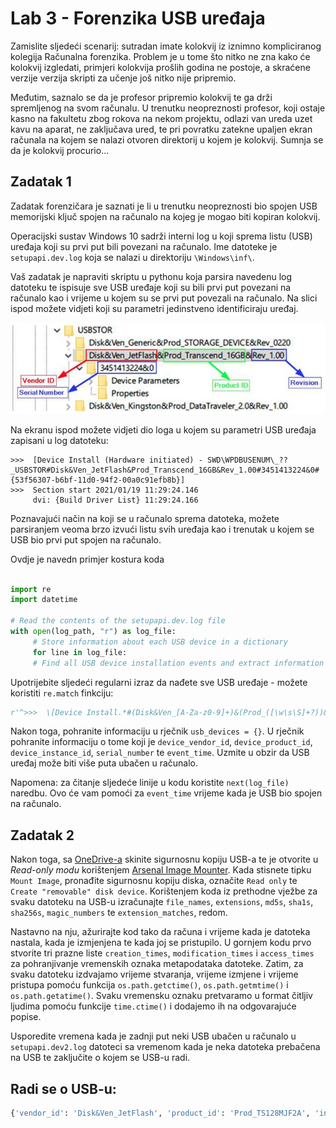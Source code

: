 # Lab 3 - Forenzika USB uređaja

Zamislite sljedeći scenarij: sutradan imate kolokvij iz iznimno kompliciranog kolegija Računalna forenzika. Problem je u tome što nitko ne zna kako će kolokvij izgledati, primjeri kolokvija prošlih godina ne postoje, a skraćene verzije verzija skripti za učenje još nitko nije pripremio.

Međutim, saznalo se da je profesor pripremio kolokvij te ga drži spremljenog na svom računalu. U trenutku neopreznosti profesor, koji ostaje kasno na fakultetu zbog rokova na nekom projektu, odlazi van ureda uzet kavu na aparat, ne zaključava ured, te pri povratku zatekne upaljen ekran računala na kojem se nalazi otvoren direktorij u kojem je kolokvij. Sumnja se da je kolokvij procurio...

## Zadatak 1

Zadatak forenzičara je saznati je li u trenutku neopreznosti bio spojen USB memorijski ključ spojen na računalo na kojeg je mogao biti kopiran kolokvij.

Operacijski sustav Windows 10 sadrži interni log u koji sprema listu (USB) uređaja koji su prvi put bili povezani na računalo. Ime datoteke je `setupapi.dev.log` koja se nalazi u direktoriju `\Windows\inf\`.

Vaš zadatak je napraviti skriptu u pythonu koja parsira navedenu log datoteku te ispisuje sve USB uređaje koji su bili prvi put povezani na računalo kao i vrijeme u kojem su se prvi put povezali na računalo. Na slici ispod možete vidjeti koji su parametri jedinstveno identificiraju uređaj. 

![USB_drive](figs/USB_how_it_looks.png)

Na ekranu ispod možete vidjeti dio loga u kojem su parametri USB uređaja zapisani u log datoteku:

```
>>>  [Device Install (Hardware initiated) - SWD\WPDBUSENUM\_??_USBSTOR#Disk&Ven_JetFlash&Prod_Transcend_16GB&Rev_1.00#3451413224&0#{53f56307-b6bf-11d0-94f2-00a0c91efb8b}]
>>>  Section start 2021/01/19 11:29:24.146
     dvi: {Build Driver List} 11:29:24.166
```

Poznavajući način na koji se u računalo sprema datoteka, možete parsiranjem veoma brzo izvući listu svih uređaja kao i trenutak u kojem se USB bio prvi put spojen na računalo.

Ovdje je navedn primjer kostura koda
```python

import re
import datetime

# Read the contents of the setupapi.dev.log file
with open(log_path, "r") as log_file:
     # Store information about each USB device in a dictionary
     for line in log_file:
     # Find all USB device installation events and extract information about each device
```

Upotrijebite sljedeći regularni izraz da nađete sve USB uređaje - možete koristiti `re.match` finkciju:

```python
r'^>>>  \[Device Install.*#(Disk&Ven_[A-Za-z0-9]+)&(Prod_([\w\s\S]+?))&(Rev_([\w\s\S]+?))#([\w\s\S]+?)#.*\]'
```

Nakon toga, pohranite informaciju u rječnik 
`usb_devices = {}`. U rječnik pohranite informaciju o tome koji je `device_vendor_id`, `device_product_id`, `device_instance_id`, `serial_number` te `event_time`. Uzmite u obzir da USB uređaj može biti više puta ubačen u računalo.

Napomena: za čitanje sljedeće linije u kodu koristite `next(log_file)` naredbu. Ovo će vam pomoći za `event_time` vrijeme kada je USB bio spojen na računalo.


## Zadatak 2

Nakon toga, sa [OneDrive-a](https://fesb-my.sharepoint.com/:u:/g/personal/toperkov_fesb_hr/EfhiVmgtjjVFuTtYW8Ga8rcB7nb6RzY22WMw4XfQ1jrewg?e=ewLmrz) skinite sigurnosnu kopiju USB-a te je otvorite u _Read-only modu_ korištenjem [Arsenal Image Mounter](https://www.softpedia.com/get/CD-DVD-Tools/Virtual-CD-DVD-Rom/Arsenal-Image-Mounter.shtml). Kada stisnete tipku `Mount Image`, pronađite sigurnosnu kopiju diska, označite `Read only` te `Create "removable" disk device`. Korištenjem koda iz prethodne vježbe za svaku datoteku na USB-u izračunajte `file_names`, `extensions`, `md5s`, `sha1s`, `sha256s`, `magic_numbers` te `extension_matches`, redom.

Nastavno na nju, ažurirajte kod tako da računa i vrijeme kada je datoteka nastala, kada je izmjenjena te kada joj se pristupilo. U gornjem kodu prvo stvorite tri prazne liste `creation_times`, `modification_times` i `access_times` za pohranjivanje vremenskih oznaka metapodataka datoteke. Zatim, za svaku datoteku izdvajamo vrijeme stvaranja, vrijeme izmjene i vrijeme pristupa pomoću funkcija `os.path.getctime()`, `os.path.getmtime()` i `os.path.getatime()`. Svaku vremensku oznaku pretvaramo u format čitljiv ljudima pomoću funkcije `time.ctime()` i dodajemo ih na odgovarajuće popise.

Usporedite vremena kada je zadnji put neki USB ubačen u računalo u `setupapi.dev2.log` datoteci sa vremenom kada je neka datoteka prebačena na USB te zaključite o kojem se USB-u radi.

## Radi se o USB-u: 
```python
{'vendor_id': 'Disk&Ven_JetFlash', 'product_id': 'Prod_TS128MJF2A', 'instance_id': 'TS128MJF2A', 'event_time': ' 2023/03/29 16:32:50.762'}
```
